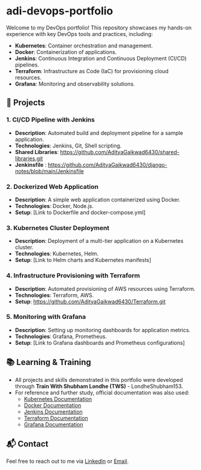 # adi-devops-portfolio

Welcome to my DevOps portfolio! This repository showcases my hands-on experience with key DevOps tools and practices, including:

- **Kubernetes**: Container orchestration and management.
- **Docker**: Containerization of applications.
- **Jenkins**: Continuous Integration and Continuous Deployment (CI/CD) pipelines.
- **Terraform**: Infrastructure as Code (IaC) for provisioning cloud resources.
- **Grafana**: Monitoring and observability solutions.

## 🚀 Projects

### 1. **CI/CD Pipeline with Jenkins**
- **Description**: Automated build and deployment pipeline for a sample application.
- **Technologies**: Jenkins, Git, Shell scripting.
-  **Shared Libraries**: https://github.com/AdityaGaikwad6430/shared-libraries.git
-  **Jenkinsfile**  : https://github.com/AdityaGaikwad6430/django-notes/blob/main/Jenkinsfile    

### 2. **Dockerized Web Application**
- **Description**: A simple web application containerized using Docker.
- **Technologies**: Docker, Node.js.
- **Setup**: [Link to Dockerfile and docker-compose.yml]

### 3. **Kubernetes Cluster Deployment**
- **Description**: Deployment of a multi-tier application on a Kubernetes cluster.
- **Technologies**: Kubernetes, Helm.
- **Setup**: [Link to Helm charts and Kubernetes manifests]

### 4. **Infrastructure Provisioning with Terraform**
- **Description**: Automated provisioning of AWS resources using Terraform.
- **Technologies**: Terraform, AWS.
- **Setup**: https://github.com/AdityaGaikwad6430/Terraform.git

### 5. **Monitoring with Grafana**
- **Description**: Setting up monitoring dashboards for application metrics.
- **Technologies**: Grafana, Prometheus.
- **Setup**: [Link to Grafana dashboards and Prometheus configurations]

## 📚 Learning & Training
- All projects and skills demonstrated in this portfolio were developed through **Train With Shubham Londhe (TWS)** - LondheShubham153.
- For reference and further study, official documentation was also used:
  - [Kubernetes Documentation](https://kubernetes.io/docs/)
  - [Docker Documentation](https://docs.docker.com/)
  - [Jenkins Documentation](https://www.jenkins.io/doc/)
  - [Terraform Documentation](https://www.terraform.io/docs/)
  - [Grafana Documentation](https://grafana.com/docs/)

## 📬 Contact

Feel free to reach out to me via [LinkedIn](https://www.linkedin.com/in/aditya-gaikwad-a68492322?utm_source=share&utm_campaign=share_via&utm_content=profile&utm_medium=android_app) or [Email](adityagaikwad6430@gmail.com).

